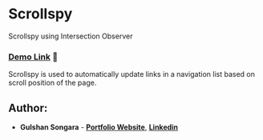 # Scrollspy
Scrollspy using Intersection Observer

### [Demo Link](https://candid-shots.netlify.app) 🔗

Scrollspy is used to automatically update links in a navigation list based on scroll position of the page.
<br/>

## Author:

- **Gulshan Songara** - **[Portfolio Website](https://gulshansongara.netlify.app)**, **[Linkedin](https://www.linkedin.com/in/gulshansongara/)** 
